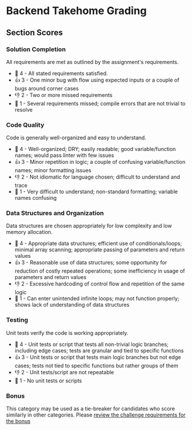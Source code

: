 # Backend Takehome Grading

## Section Scores

### Solution Completion

All requirements are met as outlined by the assignment's requirements.

- 💖 4 - All stated requirements satisfied.
- 👍 3 - One minor bug with flow using expected inputs or a couple of bugs around corner cases
- 👎 2 - Two or more missed requirements
- 🛑 1 - Several requirements missed; compile errors that are not trivial to resolve

### Code Quality

Code is generally well-organized and easy to understand.

- 💖 4 - Well-organized; DRY; easily readable; good variable/function names; would pass linter with few issues
- 👍 3 - Minor repetition in logic; a couple of confusing variable/function names; minor formatting issues
- 👎 2 - Not idiomatic for language chosen; difficult to understand and trace
- 🛑 1 - Very difficult to understand; non-standard formatting; variable names confusing

### Data Structures and Organization

Data structures are chosen appropriately for low complexity and low memory allocation.

- 💖 4 - Appropriate data structures; efficient use of conditionals/loops; minimal array scanning; appropriate passing of parameters and return values
- 👍 3 - Reasonable use of data structures; some opportunity for reduction of costly repeated operations; some inefficiency in usage of parameters and return values
- 👎 2 - Excessive hardcoding of control flow and repetition of the same logic
- 🛑 1 - Can enter unintended infinite loops; may not function properly; shows lack of understanding of data structures

### Testing

Unit tests verify the code is working appropriately.

- 💖 4 - Unit tests or script that tests all non-trivial logic branches; including edge cases; tests are granular and tied to specific functions
- 👍 3 - Unit tests or script that tests main logic branches but not edge cases; tests not tied to specific functions but rather groups of them
- 👎 2 - Unit tests/script are not repeatable
- 🛑 1 - No unit tests or scripts

### Bonus

This category may be used as a tie-breaker for candidates who score similarly in other categories. Please [review the challenge requirements for the bonus](https://github.com/Codecademy/internship-code-challenge/tree/master/backend#bonus)
